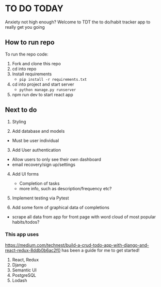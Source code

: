 # TO DO TODAY
Anxiety not high enough? Welcome to TDT the to do/habit tracker app to really get you going


## How to run repo
To run the repo code:
1. Fork and clone this repo
2. cd into repo
3. Install requirements
   - `pip install -r requirements.txt`
4. cd into project and start server
   - `python manage.py runserver` 
5. npm run dev to start react app
  
## Next to do
1. Styling

2. Add database and models
  - Must be user individual 
  
3. Add User authentication
  - Allow users to only see their own dashboard
  - email recovery/sign up/settings
   
4. Add UI forms
   - Completion of tasks
   - more info, such as description/frequency etc?

5. Implement testing via Pytest

6. Add some form of graphical data of completions
 - scrape all data from app for front page with word cloud of most popular habits/todos?
   
### This app uses
https://medium.com/technest/build-a-crud-todo-app-with-django-and-react-redux-8ddb0b6ac2f0 has been a guide for me to get started!
1. React, Redux
2. Django 
3. Semantic UI
4. PostgreSQL
5. Lodash




